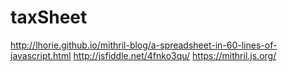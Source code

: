 # taxSheet

http://lhorie.github.io/mithril-blog/a-spreadsheet-in-60-lines-of-javascript.html
http://jsfiddle.net/4fnko3qu/
https://mithril.js.org/

